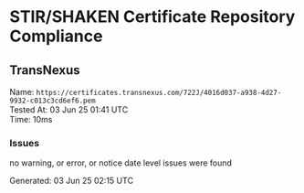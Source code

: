 # STIR/SHAKEN Certificate Repository Compliance

## TransNexus

Name: `https://certificates.transnexus.com/722J/4016d037-a938-4d27-9932-c013c3cd6ef6.pem`\
Tested At: 03 Jun 25 01:41 UTC\
Time: 10ms

### Issues

no warning, or error, or notice date level issues were found

Generated: 03 Jun 25 02:15 UTC